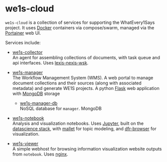 # we1s-cloud

`we1s-cloud` is a collection of services for supporting the WhatEvery1Says project. It uses [Docker](https://www.docker.com/) containers via compose/swarm, managed via the [Portainer](https://portainer.io/) web UI.

Services include:

-  [we1s-collector](https://github.com/whatevery1says/we1s-collector)  
   An agent for assembling collections of documents, with task queue and api interfaces.  Uses [lexis-nexis-wsk](https://github.com/YaleDHLab/lexis-nexis-wsk).

-  [we1s-manager](https://github.com/whatevery1says/we1s-manager)  
   The Workflow Management System (WMS). A web portal to manage document collections and their sources (along with associated metadata) and generate WE1S projects. A python [Flask](http://flask.pocoo.org/) web application with [MongoDB](https://www.mongodb.com/) storage
   -  [we1s-manager-db](https://github.com/whatevery1says/we1s-db)  
      NoSQL database for `manager`. MongoDB

-  [we1s-notebook](https://github.com/whatevery1says/we1s-notebook)  
   Analysis and visualization notebooks.  Uses [Jupyter](http://jupyter.org/), built on the [datascience stack](https://github.com/jupyter/docker-stacks/tree/master/datascience-notebook), with [mallet](http://mallet.cs.umass.edu/) for topic modeling, and [dfr-browser](https://github.com/agoldst/dfr-browser) for visualization.

-  [we1s-viewer](https://github.com/whatevery1says/we1s-viewer)  
   A simple webhost for browsing information visualization website outputs from `notebook`. Uses [nginx](https://www.nginx.com/).
